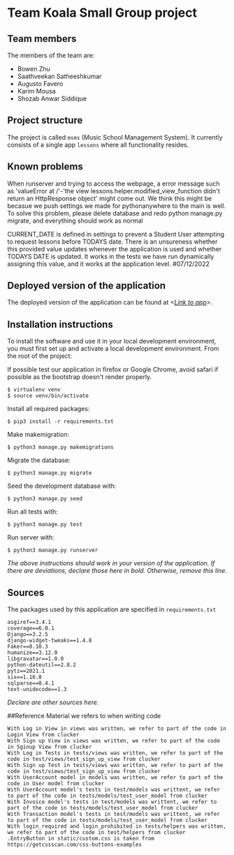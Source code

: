 # Team Koala Small Group project

## Team members
The members of the team are:
- Bowen Zhu
- Saathveekan Satheeshkumar
- Augusto Favero
- Karim Mousa
- Shozab Anwar Siddique

## Project structure
The project is called `msms` (Music School Management System).  It currently consists of a single app `lessons` where all functionality resides.

## Known problems
When runserver and trying to access the webpage, a error message such as 'valueError at /'-'the view lessons.helper.modified_view_function didn't return an HttpResponse object' might come out. We think this might be becasue we push settings we made for pythonanywhere to the main is well. To solve this problem, please delete database and redo python manage.py migrate, and everything should work as normal

CURRENT_DATE is defined in settings to prevent a Student User attempting to request lessons before TODAYS date. There is an unsureness whether this provided value updates whenever the application is used and whether TODAYS DATE is updated. It works in the tests we have run dynamically assigning this value, and it works at the application level. #07/12/2022

## Deployed version of the application
The deployed version of the application can be found at *<[Link to app](http://saths008.pythonanywhere.com/)>*.

## Installation instructions
To install the software and use it in your local development environment, you must first set up and activate a local development environment.  From the root of the project:

If possible test our application in firefox or Google Chrome, avoid safari if possible as the bootstrap doesn't render properly.

```
$ virtualenv venv
$ source venv/bin/activate
```

Install all required packages:

```
$ pip3 install -r requirements.txt
```

Make makemigration:

```
$ python3 manage.py makemigrations
```

Migrate the database:

```
$ python3 manage.py migrate
```

Seed the development database with:

```
$ python3 manage.py seed
```

Run all tests with:
```
$ python3 manage.py test
```

Run server with:
```
$ python3 manage.py runserver
```

*The above instructions should work in your version of the application.  If there are deviations, declare those here in bold.  Otherwise, remove this line.*

## Sources
The packages used by this application are specified in `requirements.txt`
```
asgiref==3.4.1
coverage==6.0.1
Django==3.2.5
django-widget-tweaks==1.4.8
Faker==8.10.3
humanize==3.12.0
libgravatar==1.0.0
python-dateutil==2.8.2
pytz==2021.1
six==1.16.0
sqlparse==0.4.1
text-unidecode==1.3
```
*Declare are other sources here.*

##Reference
Material we refers to when writing code
```
With Log in View in views was written, we refer to part of the code in Login View from clucker
With Sign up View in views was written, we refer to part of the code in Sginup View from clucker
With Log in Tests in tests/views was written, we refer to part of the code in test/views/test_sign_up_view from clucker
With Sign up Test in tests/views was written, we refer to part of the code in test/views/test_sign_up_view from clucker
With UserAccount model in models was written, we refer to part of the code in User model from clucker
With UserAccount model's tests in test/models was writtent, we refer to part of the code in tests/models/test_user_model from clucker
With Invoice model's tests in test/models was writtent, we refer to part of the code in tests/models/test_user_model from clucker
With Transaction model's tests in test/models was writtent, we refer to part of the code in tests/models/test_user_model from clucker
With login_required and login_prohibited in tests/helpers was written, we refer to part of the code in test/helpers from clucker
.EntryButton in static/custom.css is taken from https://getcssscan.com/css-buttons-examples
```
